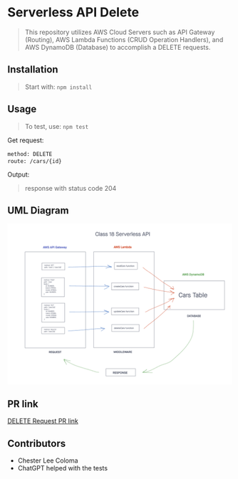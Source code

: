 # Serverless API Delete
> This repository utilizes AWS Cloud Servers such as API Gateway (Routing), AWS Lambda Functions (CRUD Operation Handlers), and AWS DynamoDB (Database) to accomplish a DELETE requests.

## Installation

> Start with: `npm install`

## Usage

> To test, use: `npm test`

Get request:
```text
method: DELETE
route: /cars/{id}
```

Output:
> response with status code 204

## UML Diagram
![Serverless API UML Diagram](./public/images/serverless-api.png)

## PR link
[DELETE Request PR link](https://github.com/cleecoloma/serverless-api-delete/pulls)

## Contributors
* Chester Lee Coloma
* ChatGPT helped with the tests